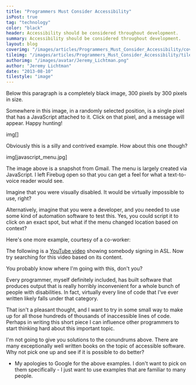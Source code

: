 ```yaml
---
title: "Programmers Must Consider Accessibility"
isPost: true
tag: "technology"
color: "black"
header: Accessibility should be considered throughout development.
summary: Accessibility should be considered throughout development.
layout: blog
coverimg: "/images/articles/Programmers_Must_Consider_Accessibility/cover.jpg"
tileimg: "/images/articles/Programmers_Must_Consider_Accessibility/tile.jpg"
authorimg: "/images/avatar/Jeremy_Lichtman.png"
author: "Jeremy Lichtman"
date: "2013-08-10"
tilestyle: "image"
---
```


Below this paragraph is a completely black image, 300 pixels by 300 pixels in size.


Somewhere in this image, in a randomly selected position, is a single pixel that has a JavaScript attached to it. Click on that pixel, and a message will appear. Happy hunting!

img[]

Obviously this is a silly and contrived example. How about this one though?

img[javascript_menu.jpg]

The image above is a snapshot from Gmail. The menu is largely created via JavaScript. I left Firebug open so that you can get a feel for what a text-to-voice reader would see.

Imagine that you were visually disabled. It would be virtually impossible to use, right?

Alternatively, imagine that you were a developer, and you needed to use some kind of automation software to test this. Yes, you could script it to click on an exact spot, but what if the menu changed location based on context?

Here's one more example, courtesy of a co-worker:

The following is a [YouTube video](https://www.youtube.com/watch?v=KxNpmq-5lnQ) showing somebody signing in ASL. Now try searching for this video based on its content.

You probably know where I'm going with this, don't you?

Every programmer, myself definitely included, has built software that produces output that is really horribly inconvenient for a whole bunch of people with disabilities. In fact, virtually every line of code that I've ever written likely falls under that category.

That isn't a pleasant thought, and I want to try in some small way to make up for all those hundreds of thousands of inaccessible lines of code. Perhaps in writing this short piece I can influence other programmers to start thinking hard about this important topic.

I'm not going to give you solutions to the conundrums above. There are many exceptionally well written books on the topic of accessible software. Why not pick one up and see if it is possible to do better?

* My apologies to Google for the above examples. I don't want to pick on them specifically - I just want to use examples that are familiar to many people.